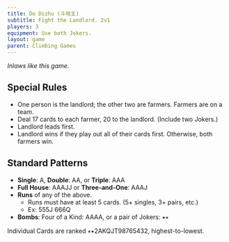```yaml
---
title: Do Dizhu (斗地主)
subtitle: Fight the Landlord. 2v1
players: 3
equipment: Use both Jokers.
layout: game
parent: Climbing Games
---
```



*Inlaws like this game.*

## Special Rules

- One person is the landlord; the other two are farmers. Farmers are on a team.
- Deal 17 cards to each farmer, 20 to the landlord. (Include two Jokers.)
- Landlord leads first.
- Landlord wins if they play out all of their cards first. Otherwise, both farmers win.

<!--[Climbing Game](category-climbing.html)-->

## Standard Patterns

- **Single**: <span class="card">A</span>, **Double**: <span class="card">A</span><span class="card">A</span>, or **Triple**: <span class="card">A</span><span class="card">A</span><span class="card">A</span>
- **Full House**: <span class="card">A</span><span class="card">A</span><span class="card">A</span><span class="card">J</span><span class="card">J</span> or **Three-and-One**: <span class="card">A</span><span class="card">A</span><span class="card">A</span><span class="card">J</span>
- **Runs** of any of the above. 
  - Runs must have at least 5 cards. (5+ singles, 3+ pairs, etc.)
  - Ex: <span class="card">5</span><span class="card">5</span><span class="card">5</span><span class="card">J</span> <span class="card">6</span><span class="card">6</span><span class="card">6</span><span class="card">Q</span>
- **Bombs**: Four of a Kind: <span class="card">A</span><span class="card">A</span><span class="card">A</span><span class="card">A</span>, or a pair of Jokers: <span class="card">⭑</span><span class="card">⭒</span>

Individual Cards are ranked ⭒⭑2AKQJT98765432, highest-to-lowest.

<!--
2s and Jokers can't be used in runs
Quadplex?
-->
